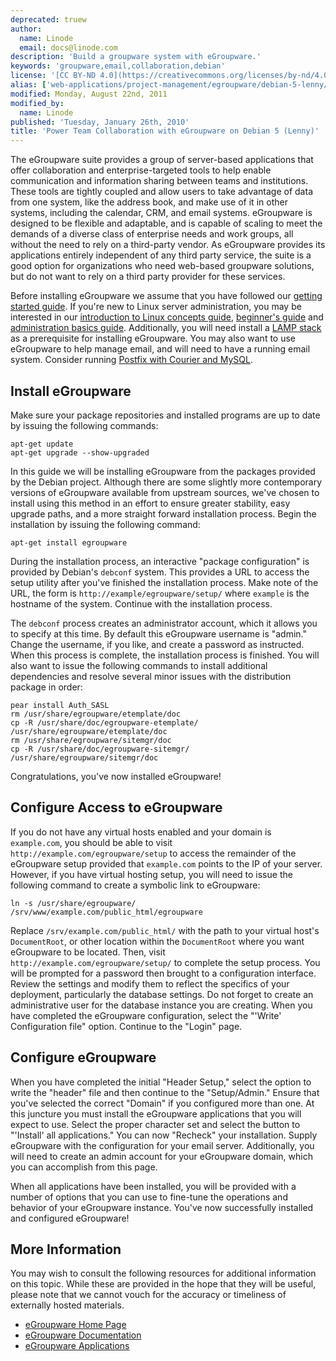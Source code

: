 ```yaml
---
deprecated: truew
author:
  name: Linode
  email: docs@linode.com
description: 'Build a groupware system with eGroupware.'
keywords: 'groupware,email,collaboration,debian'
license: '[CC BY-ND 4.0](https://creativecommons.org/licenses/by-nd/4.0)'
alias: ['web-applications/project-management/egroupware/debian-5-lenny/']
modified: Monday, August 22nd, 2011
modified_by:
  name: Linode
published: 'Tuesday, January 26th, 2010'
title: 'Power Team Collaboration with eGroupware on Debian 5 (Lenny)'
---
```


The eGroupware suite provides a group of server-based applications that offer collaboration and enterprise-targeted tools to help enable communication and information sharing between teams and institutions. These tools are tightly coupled and allow users to take advantage of data from one system, like the address book, and make use of it in other systems, including the calendar, CRM, and email systems. eGroupware is designed to be flexible and adaptable, and is capable of scaling to meet the demands of a diverse class of enterprise needs and work groups, all without the need to rely on a third-party vendor. As eGroupware provides its applications entirely independent of any third party service, the suite is a good option for organizations who need web-based groupware solutions, but do not want to rely on a third party provider for these services.

Before installing eGroupware we assume that you have followed our [getting started guide](/docs/getting-started/). If you're new to Linux server administration, you may be interested in our [introduction to Linux concepts guide](/docs/tools-reference/introduction-to-linux-concepts/), [beginner's guide](/docs/beginners-guide/) and [administration basics guide](/docs/using-linux/administration-basics). Additionally, you will need install a [LAMP stack](/docs/lamp-guides/debian-5-lenny/) as a prerequisite for installing eGroupware. You may also want to use eGroupware to help manage email, and will need to have a running email system. Consider running [Postfix with Courier and MySQL](/docs/email/postfix/courier-mysql-debian-5-lenny).

Install eGroupware
------------------

Make sure your package repositories and installed programs are up to date by issuing the following commands:

    apt-get update
    apt-get upgrade --show-upgraded

In this guide we will be installing eGroupware from the packages provided by the Debian project. Although there are some slightly more contemporary versions of eGroupware available from upstream sources, we've chosen to install using this method in an effort to ensure greater stability, easy upgrade paths, and a more straight forward installation process. Begin the installation by issuing the following command:

    apt-get install egroupware

During the installation process, an interactive "package configuration" is provided by Debian's `debconf` system. This provides a URL to access the setup utility after you've finished the installation process. Make note of the URL, the form is `http://example/egroupware/setup/` where `example` is the hostname of the system. Continue with the installation process.

The `debconf` process creates an administrator account, which it allows you to specify at this time. By default this eGroupware username is "admin." Change the username, if you like, and create a password as instructed. When this process is complete, the installation process is finished. You will also want to issue the following commands to install additional dependencies and resolve several minor issues with the distribution package in order:

    pear install Auth_SASL
    rm /usr/share/egroupware/etemplate/doc 
    cp -R /usr/share/doc/egroupware-etemplate/ /usr/share/egroupware/etemplate/doc
    rm /usr/share/egroupware/sitemgr/doc
    cp -R /usr/share/doc/egroupware-sitemgr/ /usr/share/egroupware/sitemgr/doc

Congratulations, you've now installed eGroupware!

Configure Access to eGroupware
------------------------------

If you do not have any virtual hosts enabled and your domain is `example.com`, you should be able to visit `http://example.com/egroupware/setup` to access the remainder of the eGroupware setup provided that `example.com` points to the IP of your server. However, if you have virtual hosting setup, you will need to issue the following command to create a symbolic link to eGroupware:

    ln -s /usr/share/egroupware/ /srv/www/example.com/public_html/egroupware

Replace `/srv/example.com/public_html/` with the path to your virtual host's `DocumentRoot`, or other location within the `DocumentRoot` where you want eGroupware to be located. Then, visit `http://example.com/egroupware/setup/` to complete the setup process. You will be prompted for a password then brought to a configuration interface. Review the settings and modify them to reflect the specifics of your deployment, particularly the database settings. Do not forget to create an administrative user for the database instance you are creating. When you have completed the eGroupware configuration, select the "'Write' Configuration file" option. Continue to the "Login" page.

Configure eGroupware
--------------------

When you have completed the initial "Header Setup," select the option to write the "header" file and then continue to the "Setup/Admin." Ensure that you've selected the correct "Domain" if you configured more than one. At this juncture you must install the eGroupware applications that you will expect to use. Select the proper character set and select the button to "'Install' all applications." You can now "Recheck" your installation. Supply eGroupware with the configuration for your email server. Additionally, you will need to create an admin account for your eGroupware domain, which you can accomplish from this page.

When all applications have been installed, you will be provided with a number of options that you can use to fine-tune the operations and behavior of your eGroupware instance. You've now successfully installed and configured eGroupware!

More Information
----------------

You may wish to consult the following resources for additional information on this topic. While these are provided in the hope that they will be useful, please note that we cannot vouch for the accuracy or timeliness of externally hosted materials.

- [eGroupware Home Page](http://www.egroupware.org/)
- [eGroupware Documentation](http://www.egroupware.org/wiki/)
- [eGroupware Applications](http://www.egroupware.org/applications)



